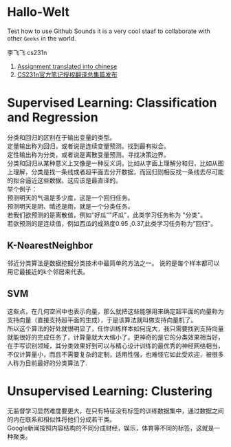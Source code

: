 # Hallo-Welt
Test how to use Github
Sounds it is a very cool staaf to collaborate with other `Geeks` in the world.

李飞飞 cs231n

1. [Assignment translated into chinese](http://op.inews.qq.com/m/20180207A0GNWA00?refer=100000355&chl_code=kb_news_tech&h=0)  
2. [CS231n官方笔记授权翻译总集篇发布](https://zhuanlan.zhihu.com/p/21930884)

# Supervised Learning: Classification and Regression 
分类和回归的区别在于输出变量的类型。  
定量输出称为回归，或者说是连续变量预测。找到最有拟合。  
定性输出称为分类，或者说是离散变量预测。寻找决策边界。  
分类和回归从某种意义上又像是一种反义词，比如从字面上理解分和归，比如从图上理解，分类是找一条线或者超平面去分开数据，而回归则相反找一条线去尽可能的拟合逼近这些数据。这应该是最直译的。  
举个例子：  
预测明天的气温是多少度，这是一个回归任务。  
预测明天是阴、晴还是雨，就是一个分类任务。  
若我们欲预测的是离散值，例如"好瓜""坏瓜"，此类学习任务称为 "分类"。  
若欲预测的是连续值，例如西瓜的成熟度0.95 ,0.37,此类学习任务称为"回归"。  

## K-NearestNeighbor  
邻近分类算法是数据挖掘分类技术中最简单的方法之一。 说的是每个样本都可以用它最接近的k个邻居来代表。  

## SVM  
这些点，在几何空间中也表示向量，那么就把这些能够用来确定超平面的向量称为支持向量（直接支持超平面的生成），于是该算法就叫做支持向量机了。   
所以这个算法的好处就很明显了，任你训练样本如何庞大，我只需要找到支持向量就能很好的完成任务了，计算量就大大缩小了。更神奇的是它的分类效果相当好，在手写识别领域，其分类效果好到可以与精心设计训练的最优秀的神经网络相当，不仅计算量小，而且不需要复杂的定制，适用性强，也难怪它如此受欢迎，被很多人称为目前最好的分类算法了.  

# Unsupervised Learning: Clustering
无监督学习显然难度要更大，在只有特征没有标签的训练数据集中，通过数据之间的内在联系和相似性将他们分成若干类。    
Google新闻按照内容结构的不同分成财经，娱乐，体育等不同的标签，这就是一种聚类。   
